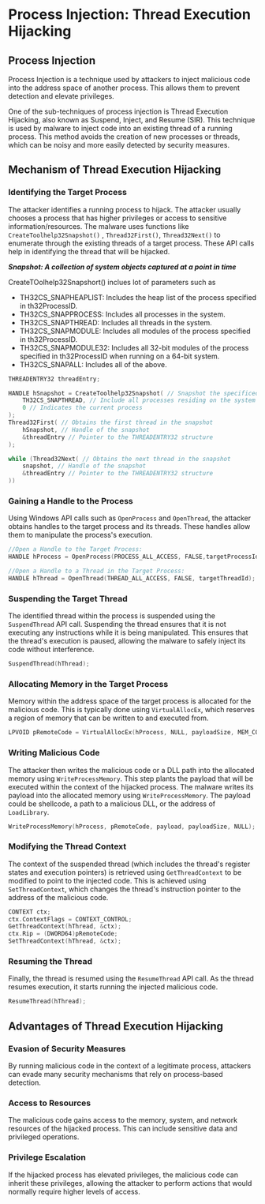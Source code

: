 # Process Injection: Thread Execution Hijacking

## Process Injection

Process Injection is a technique used by attackers to inject malicious code into the address space of another process. This allows them to prevent detection and elevate privileges.

One of the sub-techniques of process injection is Thread Execution Hijacking, also known as Suspend, Inject, and Resume (SIR). This technique is used by malware to inject code into an existing thread of a running process. This method avoids the creation of new processes or threads, which can be noisy and more easily detected by security measures.

## Mechanism of Thread Execution Hijacking

### Identifying the Target Process

The attacker identifies a running process to hijack. The attacker usually chooses a process that has higher privileges or access to sensitive information/resources. The malware uses functions like `CreateToolhelp32Snapshot()` , `Thread32First()`, `Thread32Next()` to enumerate through the existing threads of a target process. These API calls help in identifying the thread that will be hijacked.

***Snapshot: A collection of system objects captured at a point in time***

CreateTOolhelp32Snapshort() inclues lot of parameters such as 
- TH32CS_SNAPHEAPLIST: Includes the heap list of the process specified in th32ProcessID.
- TH32CS_SNAPPROCESS: Includes all processes in the system.
- TH32CS_SNAPTHREAD: Includes all threads in the system.
- TH32CS_SNAPMODULE: Includes all modules of the process specified in th32ProcessID.
- TH32CS_SNAPMODULE32: Includes all 32-bit modules of the process specified in th32ProcessID when running on a 64-bit system.
- TH32CS_SNAPALL: Includes all of the above.

```cpp
THREADENTRY32 threadEntry;

HANDLE hSnapshot = CreateToolhelp32Snapshot( // Snapshot the specificed process
	TH32CS_SNAPTHREAD, // Include all processes residing on the system
	0 // Indicates the current process
);
Thread32First( // Obtains the first thread in the snapshot
	hSnapshot, // Handle of the snapshot
	&threadEntry // Pointer to the THREADENTRY32 structure
);

while (Thread32Next( // Obtains the next thread in the snapshot
	snapshot, // Handle of the snapshot
	&threadEntry // Pointer to the THREADENTRY32 structure
)) 

```
### Gaining a Handle to the Process

Using Windows API calls such as `OpenProcess` and `OpenThread`, the attacker obtains handles to the target process and its threads. These handles allow them to manipulate the process's execution.

```cpp
//Open a Handle to the Target Process:
HANDLE hProcess = OpenProcess(PROCESS_ALL_ACCESS, FALSE,targetProcessId);

//Open a Handle to a Thread in the Target Process:
HANDLE hThread = OpenThread(THREAD_ALL_ACCESS, FALSE, targetThreadId);

```

### Suspending the Target Thread

The identified thread within the process is suspended using the `SuspendThread` API call. Suspending the thread ensures that it is not executing any instructions while it is being manipulated. This ensures that the thread's execution is paused, allowing the malware to safely inject its code without interference.

```cpp
SuspendThread(hThread);

```

### Allocating Memory in the Target Process

Memory within the address space of the target process is allocated for the malicious code. This is typically done using `VirtualAllocEx`, which reserves a region of memory that can be written to and executed from.

```cpp
LPVOID pRemoteCode = VirtualAllocEx(hProcess, NULL, payloadSize, MEM_COMMIT, PAGE_EXECUTE_READWRITE);

```

### Writing Malicious Code

The attacker then writes the malicious code or a DLL path into the allocated memory using `WriteProcessMemory`. This step plants the payload that will be executed within the context of the hijacked process. The malware writes its payload into the allocated memory using `WriteProcessMemory`. The payload could be shellcode, a path to a malicious DLL, or the address of `LoadLibrary`.

```cpp
WriteProcessMemory(hProcess, pRemoteCode, payload, payloadSize, NULL);

```

### Modifying the Thread Context

The context of the suspended thread (which includes the thread's register states and execution pointers) is retrieved using `GetThreadContext` to be modified to point to the injected code. This is achieved using `SetThreadContext`, which changes the thread's instruction pointer to the address of the malicious code.

```cpp
CONTEXT ctx;
ctx.ContextFlags = CONTEXT_CONTROL;
GetThreadContext(hThread, &ctx);
ctx.Rip = (DWORD64)pRemoteCode;
SetThreadContext(hThread, &ctx);

```
### Resuming the Thread

Finally, the thread is resumed using the `ResumeThread` API call. As the thread resumes execution, it starts running the injected malicious code.

```cpp
ResumeThread(hThread);

```

## Advantages of Thread Execution Hijacking

### Evasion of Security Measures

By running malicious code in the context of a legitimate process, attackers can evade many security mechanisms that rely on process-based detection.

### Access to Resources

The malicious code gains access to the memory, system, and network resources of the hijacked process. This can include sensitive data and privileged operations.

### Privilege Escalation

If the hijacked process has elevated privileges, the malicious code can inherit these privileges, allowing the attacker to perform actions that would normally require higher levels of access.
